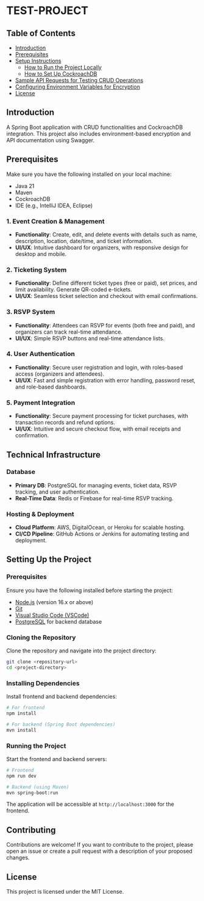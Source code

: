 # TEST-PROJECT 

## Table of Contents
- [Introduction](#introduction)
- [Prerequisites](#prerequisites)
- [Setup Instructions](#setup-instructions)
  - [How to Run the Project Locally](#how-to-run-the-project-locally)
  - [How to Set Up CockroachDB](#how-to-set-up-cockroachdb)
- [Sample API Requests for Testing CRUD Operations](#sample-api-requests-for-testing-crud-operations)
- [Configuring Environment Variables for Encryption](#configuring-environment-variables-for-encryption)
- [License](#license)

## Introduction
A Spring Boot application with CRUD functionalities and CockroachDB integration. This project also includes environment-based encryption and API documentation using Swagger.

## Prerequisites
Make sure you have the following installed on your local machine:
- Java 21
- Maven
- CockroachDB
- IDE (e.g., IntelliJ IDEA, Eclipse)


### 1. Event Creation & Management
- **Functionality**: Create, edit, and delete events with details such as name, description, location, date/time, and ticket information.
- **UI/UX**: Intuitive dashboard for organizers, with responsive design for desktop and mobile.

### 2. Ticketing System
- **Functionality**: Define different ticket types (free or paid), set prices, and limit availability. Generate QR-coded e-tickets.
- **UI/UX**: Seamless ticket selection and checkout with email confirmations.

### 3. RSVP System
- **Functionality**: Attendees can RSVP for events (both free and paid), and organizers can track real-time attendance.
- **UI/UX**: Simple RSVP buttons and real-time attendance lists.

### 4. User Authentication
- **Functionality**: Secure user registration and login, with roles-based access (organizers and attendees).
- **UI/UX**: Fast and simple registration with error handling, password reset, and role-based dashboards.

### 5. Payment Integration
- **Functionality**: Secure payment processing for ticket purchases, with transaction records and refund options.
- **UI/UX**: Intuitive and secure checkout flow, with email receipts and confirmation.

## Technical Infrastructure

### Database
- **Primary DB**: PostgreSQL for managing events, ticket data, RSVP tracking, and user authentication.
- **Real-Time Data**: Redis or Firebase for real-time RSVP tracking.

### Hosting & Deployment
- **Cloud Platform**: AWS, DigitalOcean, or Heroku for scalable hosting.
- **CI/CD Pipeline**: GitHub Actions or Jenkins for automating testing and deployment.

## Setting Up the Project

### Prerequisites

Ensure you have the following installed before starting the project:

- [Node.js](https://nodejs.org) (version 16.x or above)
- [Git](https://git-scm.com) 
- [Visual Studio Code (VSCode)](https://code.visualstudio.com)
- [PostgreSQL](https://www.postgresql.org/) for backend database

### Cloning the Repository

Clone the repository and navigate into the project directory:

```bash
git clone <repository-url>
cd <project-directory>
```

### Installing Dependencies

Install frontend and backend dependencies:

```bash
# For frontend
npm install

# For backend (Spring Boot dependencies)
mvn install
```

### Running the Project

Start the frontend and backend servers:

```bash
# Frontend
npm run dev

# Backend (using Maven)
mvn spring-boot:run
```

The application will be accessible at `http://localhost:3000` for the frontend.

## Contributing

Contributions are welcome! If you want to contribute to the project, please open an issue or create a pull request with a description of your proposed changes.

## License

This project is licensed under the MIT License.
